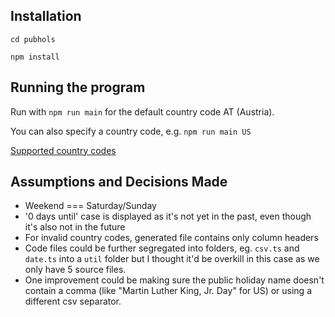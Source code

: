 ## Installation
`cd pubhols`

`npm install`

## Running the program

Run with `npm run main` for the default country code AT (Austria).

You can also specify a country code, e.g. `npm run main US`

[Supported country codes](https://date.nager.at/Country)

## Assumptions and Decisions Made

- Weekend === Saturday/Sunday
- '0 days until' case is displayed as it's not yet in the past, even though it's also not in the future
- For invalid country codes, generated file contains only column headers
- Code files could be further segregated into folders, eg. `csv.ts` and `date.ts` into a `util` folder but I thought it'd be overkill in this case as we only have 5 source files.
- One improvement could be making sure the public holiday name doesn't contain a comma (like "Martin Luther King, Jr. Day" for US) or using a different csv separator.
